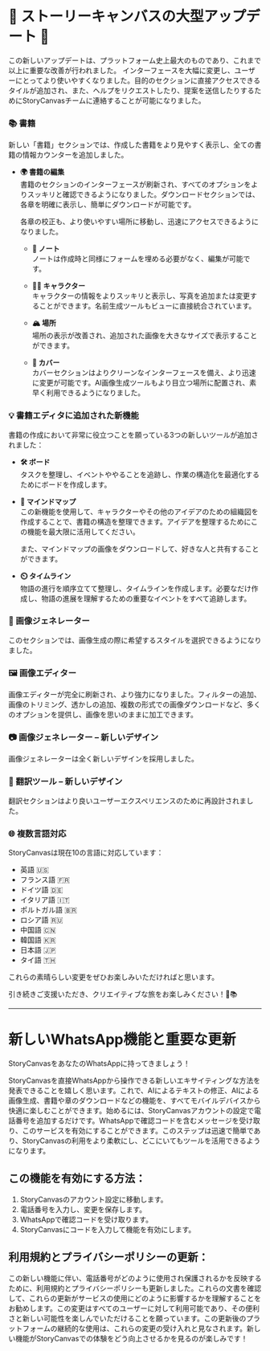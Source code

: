 # 🌟 ストーリーキャンバスの大型アップデート 🌟

この新しいアップデートは、プラットフォーム史上最大のものであり、これまで以上に重要な改善が行われました。
インターフェースを大幅に変更し、ユーザーにとってより使いやすくなりました。目的のセクションに直接アクセスできるタイルが追加され、また、ヘルプをリクエストしたり、提案を送信したりするためにStoryCanvasチームに連絡することが可能になりました。

### 📚 書籍

新しい「書籍」セクションでは、作成した書籍をより見やすく表示し、全ての書籍の情報カウンターを追加しました。

- **🌍 書籍の編集**  
  書籍のセクションのインターフェースが刷新され、すべてのオプションをよりスッキリと確認できるようになりました。ダウンロードセクションでは、各章を明確に表示し、簡単にダウンロードが可能です。

  各章の校正も、より使いやすい場所に移動し、迅速にアクセスできるようになりました。

  - **📑 ノート**  
    ノートは作成時と同様にフォームを埋める必要がなく、編集が可能です。

  - **👨‍🎨 キャラクター**  
    キャラクターの情報をよりスッキリと表示し、写真を追加または変更することができます。名前生成ツールもビューに直接統合されています。

  - **🏔️ 場所**  
    場所の表示が改善され、追加された画像を大きなサイズで表示することができます。

  - **🎄 カバー**  
    カバーセクションはよりクリーンなインターフェースを備え、より迅速に変更が可能です。AI画像生成ツールもより目立つ場所に配置され、素早く利用できるようになりました。

### 💡 書籍エディタに追加された新機能

書籍の作成において非常に役立つことを願っている3つの新しいツールが追加されました：

- **🛠️ ボード**  
  タスクを整理し、イベントややることを追跡し、作業の構造化を最適化するためにボードを作成します。

- **🏰 マインドマップ**  
  この新機能を使用して、キャラクターやその他のアイデアのための組織図を作成することで、書籍の構造を整理できます。アイデアを整理するためにこの機能を最大限に活用してください。

  また、マインドマップの画像をダウンロードして、好きな人と共有することができます。

- **⏲️ タイムライン**  
  物語の進行を順序立てて整理し、タイムラインを作成します。必要なだけ作成し、物語の進展を理解するための重要なイベントをすべて追跡します。

### 🌟 画像ジェネレーター

このセクションでは、画像生成の際に希望するスタイルを選択できるようになりました。

### 🖼️ 画像エディター

画像エディターが完全に刷新され、より強力になりました。フィルターの追加、画像のトリミング、透かしの追加、複数の形式での画像ダウンロードなど、多くのオプションを提供し、画像を思いのままに加工できます。

### 📷 画像ジェネレーター – 新しいデザイン

画像ジェネレーターは全く新しいデザインを採用しました。

### 💬 翻訳ツール – 新しいデザイン

翻訳セクションはより良いユーザーエクスペリエンスのために再設計されました。

### 🌐 複数言語対応

StoryCanvasは現在10の言語に対応しています：

- 英語 🇺🇸
- フランス語 🇫🇷
- ドイツ語 🇩🇪
- イタリア語 🇮🇹
- ポルトガル語 🇧🇷
- ロシア語 🇷🇺
- 中国語 🇨🇳
- 韓国語 🇰🇷
- 日本語 🇯🇵
- タイ語 🇹🇭

これらの素晴らしい変更をぜひお楽しみいただければと思います。

引き続きご支援いただき、クリエイティブな旅をお楽しみください！🌱📚


---
# 新しいWhatsApp機能と重要な更新

StoryCanvasをあなたのWhatsAppに持ってきましょう！

StoryCanvasを直接WhatsAppから操作できる新しいエキサイティングな方法を発表できることを嬉しく思います。これで、AIによるテキストの修正、AIによる画像生成、書籍や章のダウンロードなどの機能を、すべてモバイルデバイスから快適に楽しむことができます。始めるには、StoryCanvasアカウントの設定で電話番号を追加するだけです。WhatsAppで確認コードを含むメッセージを受け取り、このサービスを有効にすることができます。このステップは迅速で簡単であり、StoryCanvasの利用をより柔軟にし、どこにいてもツールを活用できるようになります。

## この機能を有効にする方法：

1. StoryCanvasのアカウント設定に移動します。
2. 電話番号を入力し、変更を保存します。
3. WhatsAppで確認コードを受け取ります。
4. StoryCanvasにコードを入力して機能を有効にします。

## 利用規約とプライバシーポリシーの更新：

この新しい機能に伴い、電話番号がどのように使用され保護されるかを反映するために、利用規約とプライバシーポリシーも更新しました。これらの文書を確認して、これらの更新がサービスの使用にどのように影響するかを理解することをお勧めします。この変更はすべてのユーザーに対して利用可能であり、その便利さと新しい可能性を楽しんでいただけることを願っています。この更新後のプラットフォームの継続的な使用は、これらの変更の受け入れと見なされます。新しい機能がStoryCanvasでの体験をどう向上させるかを見るのが楽しみです！